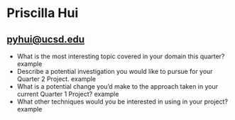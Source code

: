 # Priscilla Hui
## pyhui@ucsd.edu


* What is the most interesting topic covered in your domain this quarter?
  example
* Describe a potential investigation you would like to pursue for your Quarter 2 Project.
  example
* What is a potential change you’d make to the approach taken in your current Quarter 1 Project?
  example
* What other techniques would you be interested in using in your project?
  example
